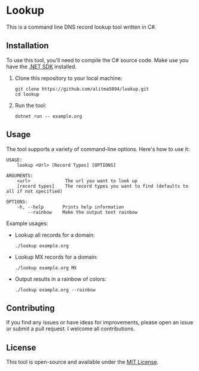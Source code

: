 # Lookup

This is a command line DNS record lookup tool written in C#.


## Installation

To use this tool, you'll need to compile the C# source code. Make use you have the [.NET SDK](https://dotnet.microsoft.com/en-us/download) installed.

1. Clone this repository to your local machine:

   ```shell
   git clone https://github.com/alitma5094/lookup.git
   cd lookup
   ```

2. Run the tool:

   ```shell
   dotnet run -- example.org
   ```

## Usage

The tool supports a variety of command-line options. Here's how to use it:

```shell
USAGE:
    lookup <Url> [Record Types] [OPTIONS]

ARGUMENTS:
    <url>             The url you want to look up                                         
    [record types]    The record types you want to find (defaults to all if not specified)

OPTIONS:
    -h, --help       Prints help information     
        --rainbow    Make the output text rainbow
```

Example usages:

- Lookup all records for a domain:

  ```shell
  ./lookup example.org
  ```

- Lookup MX records for a domain:

  ```shell
  ./lookup example.org MX
  ```

- Output results in a rainbow of colors:

  ```shell
  ./lookup example.org --rainbow
  ```

## Contributing

If you find any issues or have ideas for improvements, please open an issue or submit a pull request. I welcome all contributions.

## License

This tool is open-source and available under the [MIT License](LICENSE.md).

